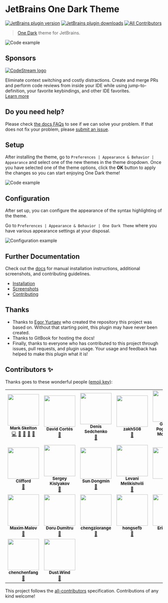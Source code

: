 # JetBrains One Dark Theme

[![JetBrains plugin version](https://img.shields.io/jetbrains/plugin/v/11938-one-dark-theme.svg)](https://plugins.jetbrains.com/plugin/11938-one-dark-theme)
[![JetBrains plugin downloads](https://img.shields.io/jetbrains/plugin/d/11938-one-dark-theme.svg)](https://plugins.jetbrains.com/plugin/11938-one-dark-theme)
[![All Contributors](https://img.shields.io/badge/all_contributors-12-orange.svg)](#contributors)

> [One Dark](https://github.com/atom/one-dark-syntax) theme for JetBrains.

![Code example](https://github.com/one-dark/jetbrains-one-dark-theme/raw/master/docs/screenshots/default.png)

## Sponsors

[![CodeStream logo](https://alt-images.codestream.com/codestream_logo_jbonedarktheme.png)](https://sponsorlink.codestream.com/?utm_source=jbmarket&utm_campaign=jbonedarktheme&utm_medium=banner 'Try CodeStream')

Eliminate context switching and costly distractions. Create and merge PRs and perform code reviews from inside your IDE while using jump-to-definition, your favorite keybindings, and other IDE favorites.<br>
[Learn more](https://sponsorlink.codestream.com/?utm_source=jbmarket&utm_campaign=jbonedarktheme&utm_medium=banner)

## Do you need help?

Please check [the docs FAQs](https://one-dark.gitbook.io/jetbrains/help/faqs) to see if we can solve your problem.
If that does not fix your problem, please [submit an issue](https://github.com/one-dark/jetbrains-one-dark-theme/issues/new).

## Setup

After installing the theme, go to `Preferences | Appearance & Behavior | Appearance` and select one of the new themes in the theme dropdown. Once you have selected one of the theme options, click the **OK** button to apply the changes so you can start enjoying One Dark theme!

![Code example](https://github.com/one-dark/jetbrains-one-dark-theme/raw/master/docs/screenshots/theme-selection.png)

## Configuration

After set up, you can configure the appearance of the syntax highlighting of the theme.

Go to `Preferences | Appearance & Behavior | One Dark Theme` where you have various appearance settings at your disposal.

![Configuration example](https://github.com/one-dark/jetbrains-one-dark-theme/raw/master/docs/screenshots/configuration.png)

## Further Documentation

Check out the [docs](https://one-dark.gitbook.io/jetbrains) for manual installation instructions, additional screenshots, and contributing guidelines.

- [Installation](https://one-dark.gitbook.io/jetbrains/the-basics/installation)
- [Screenshots](https://one-dark.gitbook.io/jetbrains/the-basics/screenshots)
- [Contributing](https://one-dark.gitbook.io/jetbrains/contributing/development)

## Thanks

- Thanks to [Egor Yurtaev](https://github.com/yurtaev) who created the repository this project was based on. Without that starting point, this plugin may have never been created.
- Thanks to GitBook for hosting the docs!
- Finally, thanks to everyone who has contributed to this project through issues, pull requests, and plugin usage. Your usage and feedback has helped to make this plugin what it is!

## Contributors ✨

Thanks goes to these wonderful people ([emoji key](https://allcontributors.org/docs/en/emoji-key)):

<!-- ALL-CONTRIBUTORS-LIST:START - Do not remove or modify this section -->
<!-- prettier-ignore-start -->
<!-- markdownlint-disable -->
<table>
  <tr>
    <td align="center"><a href="https://github.com/mskelton"><img src="https://avatars3.githubusercontent.com/u/25914066?v=4" width="100px;" alt=""/><br /><sub><b>Mark Skelton</b></sub></a><br /><a href="https://github.com/one-dark/jetbrains-one-dark-theme/commits?author=mskelton" title="Code">💻</a> <a href="#question-mskelton" title="Answering Questions">💬</a> <a href="https://github.com/one-dark/jetbrains-one-dark-theme/commits?author=mskelton" title="Documentation">📖</a> <a href="#ideas-mskelton" title="Ideas, Planning, & Feedback">🤔</a> <a href="#maintenance-mskelton" title="Maintenance">🚧</a></td>
    <td align="center"><a href="https://www.dacoto.com"><img src="https://avatars2.githubusercontent.com/u/16915053?v=4" width="100px;" alt=""/><br /><sub><b>David Cortés</b></sub></a><br /><a href="https://github.com/one-dark/jetbrains-one-dark-theme/issues?q=author%3Adacoto" title="Bug reports">🐛</a></td>
    <td align="center"><a href="http://x1unix.com"><img src="https://avatars0.githubusercontent.com/u/9203548?v=4" width="100px;" alt=""/><br /><sub><b>Denis Sedchenko</b></sub></a><br /><a href="https://github.com/one-dark/jetbrains-one-dark-theme/issues?q=author%3Ax1unix" title="Bug reports">🐛</a></td>
    <td align="center"><a href="https://github.com/zakh508"><img src="https://avatars1.githubusercontent.com/u/3613383?v=4" width="100px;" alt=""/><br /><sub><b>zakh508</b></sub></a><br /><a href="https://github.com/one-dark/jetbrains-one-dark-theme/issues?q=author%3Azakh508" title="Bug reports">🐛</a></td>
    <td align="center"><a href="https://github.com/GauthierPLM"><img src="https://avatars0.githubusercontent.com/u/2579741?v=4" width="100px;" alt=""/><br /><sub><b>Gauthier Pogam--Le Montagner</b></sub></a><br /><a href="#ideas-GauthierPLM" title="Ideas, Planning, & Feedback">🤔</a></td>
    <td align="center"><a href="https://github.com/eickit"><img src="https://avatars3.githubusercontent.com/u/4112464?v=4" width="100px;" alt=""/><br /><sub><b>eickit</b></sub></a><br /><a href="#design-eickit" title="Design">🎨</a></td>
    <td align="center"><a href="https://github.com/cnfn"><img src="https://avatars3.githubusercontent.com/u/1445517?v=4" width="100px;" alt=""/><br /><sub><b>Cnfn</b></sub></a><br /><a href="#design-cnfn" title="Design">🎨</a></td>
  </tr>
  <tr>
    <td align="center"><a href="https://github.com/cliffordp"><img src="https://avatars0.githubusercontent.com/u/1812179?v=4" width="100px;" alt=""/><br /><sub><b>Clifford</b></sub></a><br /><a href="https://github.com/one-dark/jetbrains-one-dark-theme/issues?q=author%3Acliffordp" title="Bug reports">🐛</a></td>
    <td align="center"><a href="https://defman.me"><img src="https://avatars2.githubusercontent.com/u/7100645?v=4" width="100px;" alt=""/><br /><sub><b>Sergey Kislyakov</b></sub></a><br /><a href="https://github.com/one-dark/jetbrains-one-dark-theme/issues?q=author%3Adefman21" title="Bug reports">🐛</a></td>
    <td align="center"><a href="https://github.com/sundongmin"><img src="https://avatars2.githubusercontent.com/u/17910228?v=4" width="100px;" alt=""/><br /><sub><b>Sun Dongmin</b></sub></a><br /><a href="#design-sundongmin" title="Design">🎨</a></td>
    <td align="center"><a href="https://github.com/levani"><img src="https://avatars0.githubusercontent.com/u/184472?v=4" width="100px;" alt=""/><br /><sub><b>Levani Melikishvili</b></sub></a><br /><a href="#design-levani" title="Design">🎨</a></td>
    <td align="center"><a href="https://blog.csdn.net/qq_21019419"><img src="https://avatars2.githubusercontent.com/u/12908403?v=4" width="100px;" alt=""/><br /><sub><b>lynn</b></sub></a><br /><a href="#design-tulongxCodes" title="Design">🎨</a></td>
    <td align="center"><a href="https://unthrottled.io"><img src="https://avatars1.githubusercontent.com/u/15972415?v=4" width="100px;" alt=""/><br /><sub><b>Alex Simons</b></sub></a><br /><a href="https://github.com/one-dark/jetbrains-one-dark-theme/commits?author=Unthrottled" title="Code">💻</a> <a href="#question-Unthrottled" title="Answering Questions">💬</a></td>
    <td align="center"><a href="https://github.com/XanderCheung"><img src="https://avatars1.githubusercontent.com/u/28296509?v=4" width="100px;" alt=""/><br /><sub><b>XanderCheung</b></sub></a><br /><a href="https://github.com/one-dark/jetbrains-one-dark-theme/issues?q=author%3AXanderCheung" title="Bug reports">🐛</a></td>
  </tr>
  <tr>
    <td align="center"><a href="https://github.com/maxmalov"><img src="https://avatars2.githubusercontent.com/u/284129?v=4" width="100px;" alt=""/><br /><sub><b>Maxim Malov</b></sub></a><br /><a href="#design-maxmalov" title="Design">🎨</a></td>
    <td align="center"><a href="https://github.com/dorudumitru"><img src="https://avatars0.githubusercontent.com/u/11142539?v=4" width="100px;" alt=""/><br /><sub><b>Doru Dumitru</b></sub></a><br /><a href="#ideas-dorudumitru" title="Ideas, Planning, & Feedback">🤔</a></td>
    <td align="center"><a href="https://blog.orange233.top/"><img src="https://avatars0.githubusercontent.com/u/30137964?v=4" width="100px;" alt=""/><br /><sub><b>chengziorange</b></sub></a><br /><a href="https://github.com/one-dark/jetbrains-one-dark-theme/issues?q=author%3Achengziorange" title="Bug reports">🐛</a></td>
    <td align="center"><a href="https://github.com/hongsefb"><img src="https://avatars3.githubusercontent.com/u/29223722?v=4" width="100px;" alt=""/><br /><sub><b>hongsefb</b></sub></a><br /><a href="https://github.com/one-dark/jetbrains-one-dark-theme/issues?q=author%3Ahongsefb" title="Bug reports">🐛</a></td>
    <td align="center"><a href="https://github.com/erikdewit87"><img src="https://avatars0.githubusercontent.com/u/1140942?v=4" width="100px;" alt=""/><br /><sub><b>Erik de Wit</b></sub></a><br /><a href="#ideas-erikdewit87" title="Ideas, Planning, & Feedback">🤔</a> <a href="https://github.com/one-dark/jetbrains-one-dark-theme/issues?q=author%3Aerikdewit87" title="Bug reports">🐛</a></td>
    <td align="center"><a href="https://github.com/skrubbel"><img src="https://avatars1.githubusercontent.com/u/868432?v=4" width="100px;" alt=""/><br /><sub><b>skrubbel</b></sub></a><br /><a href="https://github.com/one-dark/jetbrains-one-dark-theme/issues?q=author%3Askrubbel" title="Bug reports">🐛</a></td>
    <td align="center"><a href="https://github.com/ChrisCarini"><img src="https://avatars1.githubusercontent.com/u/6374067?v=4" width="100px;" alt=""/><br /><sub><b>ChrisCarini</b></sub></a><br /><a href="#maintenance-ChrisCarini" title="Maintenance">🚧</a></td>
  </tr>
  <tr>
    <td align="center"><a href="https://github.com/chenchenfang"><img src="https://avatars1.githubusercontent.com/u/50065243?v=4" width="100px;" alt=""/><br /><sub><b>chenchenfang</b></sub></a><br /><a href="https://github.com/one-dark/jetbrains-one-dark-theme/issues?q=author%3Achenchenfang" title="Bug reports">🐛</a></td>
    <td align="center"><a href="https://github.com/RichardConfused"><img src="https://avatars3.githubusercontent.com/u/54979163?v=4" width="100px;" alt=""/><br /><sub><b>Dust Wind</b></sub></a><br /><a href="https://github.com/one-dark/jetbrains-one-dark-theme/issues?q=author%3ARichardConfused" title="Bug reports">🐛</a></td>
  </tr>
</table>

<!-- markdownlint-enable -->
<!-- prettier-ignore-end -->
<!-- ALL-CONTRIBUTORS-LIST:END -->

This project follows the [all-contributors](https://github.com/all-contributors/all-contributors) specification. Contributions of any kind welcome!
